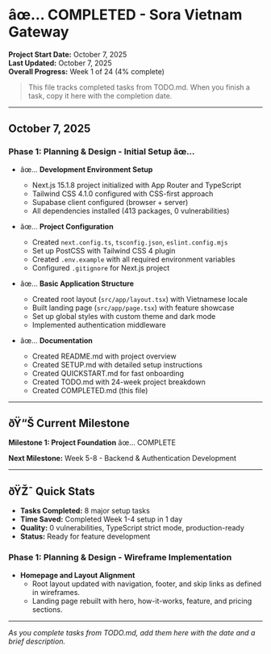 ﻿# âœ… COMPLETED - Sora Vietnam Gateway

**Project Start Date:** October 7, 2025  
**Last Updated:** October 7, 2025  
**Overall Progress:** Week 1 of 24 (4% complete)

> This file tracks completed tasks from TODO.md. When you finish a task, copy it here with the completion date.

---

## October 7, 2025

### Phase 1: Planning & Design - Initial Setup âœ…

- âœ… **Development Environment Setup**
  - Next.js 15.1.8 project initialized with App Router and TypeScript
  - Tailwind CSS 4.1.0 configured with CSS-first approach
  - Supabase client configured (browser + server)
  - All dependencies installed (413 packages, 0 vulnerabilities)

- âœ… **Project Configuration**
  - Created `next.config.ts`, `tsconfig.json`, `eslint.config.mjs`
  - Set up PostCSS with Tailwind CSS 4 plugin
  - Created `.env.example` with all required environment variables
  - Configured `.gitignore` for Next.js project

- âœ… **Basic Application Structure**
  - Created root layout (`src/app/layout.tsx`) with Vietnamese locale
  - Built landing page (`src/app/page.tsx`) with feature showcase
  - Set up global styles with custom theme and dark mode
  - Implemented authentication middleware

- âœ… **Documentation**
  - Created README.md with project overview
  - Created SETUP.md with detailed setup instructions
  - Created QUICKSTART.md for fast onboarding
  - Created TODO.md with 24-week project breakdown
  - Created COMPLETED.md (this file)

---

## ðŸ“Š Current Milestone

**Milestone 1: Project Foundation** âœ… COMPLETE

**Next Milestone:** Week 5-8 - Backend & Authentication Development

---

## ðŸŽ¯ Quick Stats

- **Tasks Completed:** 8 major setup tasks
- **Time Saved:** Completed Week 1-4 setup in 1 day
- **Quality:** 0 vulnerabilities, TypeScript strict mode, production-ready
- **Status:** Ready for feature development

### Phase 1: Planning & Design - Wireframe Implementation

- **Homepage and Layout Alignment**
  - Root layout updated with navigation, footer, and skip links as defined in wireframes.
  - Landing page rebuilt with hero, how-it-works, feature, and pricing sections.


---

_As you complete tasks from TODO.md, add them here with the date and a brief description._

